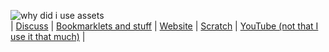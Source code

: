 ![why did i use assets](https://assets.scratch.mit.edu/88db16bb5b1a0cdb10dec35c4fee1fc3.png)  
| [Discuss](https://github.com/CST1229/CST1229/discussions) | [Bookmarklets and stuff](https://gist.github.com/CST1229) | [Website](https://cst1229.github.io) | [Scratch](https://scratch.mit.edu/users/CST1229) | [YouTube (not that I use it that much)](https://youtube.com/channel/UCMOtGiUfZ4kDt4xTwxzgKgA) | 
